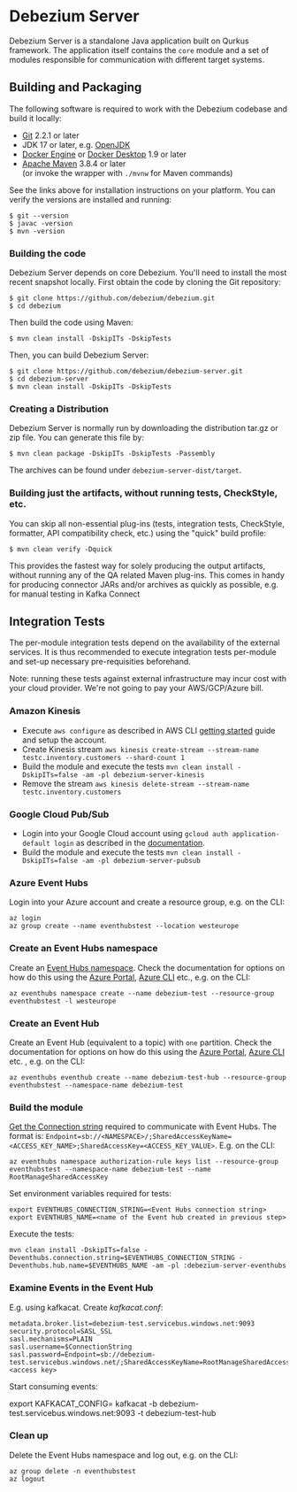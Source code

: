 # Debezium Server

Debezium Server is a standalone Java application built on Qurkus framework.
The application itself contains the `core` module and a set of modules responsible for communication with different target systems.
## Building and Packaging

The following software is required to work with the Debezium codebase and build it locally:

* [Git](https://git-scm.com) 2.2.1 or later
* JDK 17 or later, e.g. [OpenJDK](http://openjdk.java.net/projects/jdk/)
* [Docker Engine](https://docs.docker.com/engine/install/) or [Docker Desktop](https://docs.docker.com/desktop/) 1.9 or later
* [Apache Maven](https://maven.apache.org/index.html) 3.8.4 or later  
  (or invoke the wrapper with `./mvnw` for Maven commands)

See the links above for installation instructions on your platform. You can verify the versions are installed and running:

    $ git --version
    $ javac -version
    $ mvn -version

### Building the code

Debezium Server depends on core Debezium.  You'll need to install the most recent snapshot locally. First obtain the code by cloning the Git repository:

    $ git clone https://github.com/debezium/debezium.git
    $ cd debezium

Then build the code using Maven:

    $ mvn clean install -DskipITs -DskipTests

Then, you can build Debezium Server:

    $ git clone https://github.com/debezium/debezium-server.git
    $ cd debezium-server
    $ mvn clean install -DskipITs -DskipTests

### Creating a Distribution

Debezium Server is normally run by downloading the distribution tar.gz or zip file.  You can generate this file by:

    $ mvn clean package -DskipITs -DskipTests -Passembly

The archives can be found under `debezium-server-dist/target`.

### Building just the artifacts, without running tests, CheckStyle, etc.

You can skip all non-essential plug-ins (tests, integration tests, CheckStyle, formatter, API compatibility check, etc.) using the "quick" build profile:

    $ mvn clean verify -Dquick

This provides the fastest way for solely producing the output artifacts, without running any of the QA related Maven plug-ins.
This comes in handy for producing connector JARs and/or archives as quickly as possible, e.g. for manual testing in Kafka Connect

## Integration Tests

The per-module integration tests depend on the availability of the external services.
It is thus recommended to execute integration tests per-module and set-up necessary pre-requisities beforehand.

Note: running these tests against external infrastructure may incur cost with your cloud provider.
We're not going to pay your AWS/GCP/Azure bill.

### Amazon Kinesis

* Execute `aws configure` as described in AWS CLI [getting started](https://github.com/aws/aws-cli#getting-started) guide and setup the account.
* Create Kinesis stream `aws kinesis create-stream --stream-name testc.inventory.customers --shard-count 1`
* Build the module and execute the tests `mvn clean install -DskipITs=false -am -pl debezium-server-kinesis`
* Remove the stream `aws kinesis delete-stream --stream-name testc.inventory.customers`

### Google Cloud Pub/Sub

* Login into your Google Cloud account using `gcloud auth application-default login` as described in the [documentation](https://cloud.google.com/sdk/gcloud/reference/auth/application-default).
* Build the module and execute the tests `mvn clean install -DskipITs=false -am -pl debezium-server-pubsub`

### Azure Event Hubs

Login into your Azure account and create a resource group, e.g. on the CLI:

```shell
az login
az group create --name eventhubstest --location westeurope
```

### Create an Event Hubs namespace

Create an [Event Hubs namespace](https://docs.microsoft.com/azure/event-hubs/event-hubs-features#namespace). Check the documentation for options on how do this using the [Azure Portal](https://docs.microsoft.com/azure/event-hubs/event-hubs-create#create-an-event-hubs-namespace), [Azure CLI](https://docs.microsoft.com/azure/event-hubs/event-hubs-quickstart-cli#create-an-event-hubs-namespace) etc., e.g. on the CLI:

```shell
az eventhubs namespace create --name debezium-test --resource-group eventhubstest -l westeurope
```

### Create an Event Hub

Create an Event Hub (equivalent to a topic) with `one` partition. Check the documentation for options on how do this using the [Azure Portal](https://docs.microsoft.com/azure/event-hubs/event-hubs-create#create-an-event-hub), [Azure CLI](https://docs.microsoft.com/azure/event-hubs/event-hubs-quickstart-cli#create-an-event-hub) etc. , e.g. on the CLI:

```shell
az eventhubs eventhub create --name debezium-test-hub --resource-group eventhubstest --namespace-name debezium-test
```

### Build the module

[Get the Connection string](https://docs.microsoft.com/azure/event-hubs/event-hubs-get-connection-string) required to communicate with Event Hubs. The format is: `Endpoint=sb://<NAMESPACE>/;SharedAccessKeyName=<ACCESS_KEY_NAME>;SharedAccessKey=<ACCESS_KEY_VALUE>`.
E.g. on the CLI:

```shell
az eventhubs namespace authorization-rule keys list --resource-group eventhubstest --namespace-name debezium-test --name RootManageSharedAccessKey
```

Set environment variables required for tests:

```shell
export EVENTHUBS_CONNECTION_STRING=<Event Hubs connection string>
export EVENTHUBS_NAME=<name of the Event hub created in previous step>
```

Execute the tests:

```shell
mvn clean install -DskipITs=false -Deventhubs.connection.string=$EVENTHUBS_CONNECTION_STRING -Deventhubs.hub.name=$EVENTHUBS_NAME -am -pl :debezium-server-eventhubs
```

### Examine Events in the Event Hub

E.g. using kafkacat. Create _kafkacat.conf_:

```shell
metadata.broker.list=debezium-test.servicebus.windows.net:9093
security.protocol=SASL_SSL
sasl.mechanisms=PLAIN
sasl.username=$ConnectionString
sasl.password=Endpoint=sb://debezium-test.servicebus.windows.net/;SharedAccessKeyName=RootManageSharedAccessKey;SharedAccessKey=<access key>
```

Start consuming events:

export KAFKACAT_CONFIG=<path to kafkacat.conf>
kafkacat -b debezium-test.servicebus.windows.net:9093 -t debezium-test-hub

### Clean up

Delete the Event Hubs namespace and log out, e.g. on the CLI:

```shell
az group delete -n eventhubstest
az logout
```
